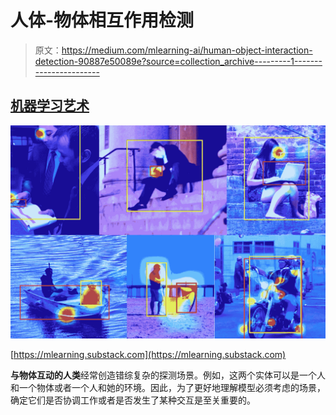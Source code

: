 # 人体-物体相互作用检测

> 原文：<https://medium.com/mlearning-ai/human-object-interaction-detection-90887e50089e?source=collection_archive---------1----------------------->

## [机器学习艺术](https://mlearning.substack.com)

![](img/226778548a121db9017e5165986cf681.png)

[https://mlearning.substack.com](https://mlearning.substack.com)

**与物体互动的人类**经常创造错综复杂的探测场景。例如，这两个实体可以是一个人和一个物体或者一个人和她的环境。因此，为了更好地理解模型必须考虑的场景，确定它们是否协调工作或者是否发生了某种交互是至关重要的。